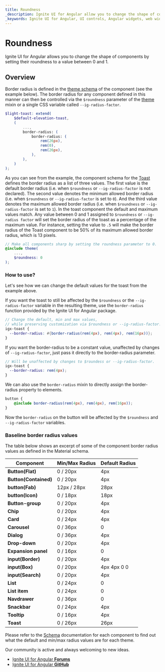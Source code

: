 ```yaml
---
title: Roundness
_description: Ignite UI for Angular allow you to change the shape of components by changing their border-radius.
_keywords: Ignite UI for Angular, UI controls, Angular widgets, web widgets, UI widgets, Angular, Native Angular Components Suite, Native Angular Controls, Native Angular Components Library 
---
```


# Roundness
<p class="highlight">Ignite UI for Angular allows you to change the shape of components by setting their roundness to a value between 0 and 1.</p>
<div class="divider"></div>

## Overview
Border radius is defined in the [theme schema](https://github.com/IgniteUI/igniteui-theming/blob/18f878033898e1b6a3bb0ed28993e9a4037d1a80/sass/themes/schemas/components/light/_toast.scss#L44) of the component (see the example below). The border radius for any component defined in this manner can then be controlled via the `$roundness` parameter of the [theme]({environment:sassApiUrl}/index.html#mixin-theme) mixin or a single CSS variable called `--ig-radius-factor`.

```scss
$light-toast: extend(
    $default-elevation-toast,
    (
        ...,
        border-radius: (
            border-radius: (
                rem(26px),
                rem(0),
                rem(26px),
            ),
        ),
    )
);
```

As you can see from the example, the component schema for the [Toast]({environment:sassApiUrl}/index.html#variable-light-toast) defines the border radius as a list of three values. The first value is the default border radius (i.e. when `$roundness` or `--ig-radius-factor` is not declared). The second value denotes the minimum allowed border radius (i.e. when `$roundness` or `--ig-radius-factor` is set to `0`). And the third value denotes the maximum allowed border radius (i.e. when `$roundness` or `--ig-radius-factor` is set to `1`). In the toast component the default and maximum values match. Any value between 0 and 1 assigned to `$roundness` or `--ig-radius factor` will set the border radius of the toast as a percentage of the maximum value. For instance, setting the value to `.5` will make the border radius of the Toast component to be 50% of its maximum allowed border radius, which is 13 pixels.

```scss
// Make all components sharp by setting the roundness parameter to 0.
@include theme(
    ...,
    $roundness: 0
);
```

### How to use?
Let's see how we can change the default values for the toast from the example above.

If you want the toast to still be affected by the `$roundness` or the `--ig-radius-factor` variable in the resulting theme, use the `border-radius` function provided by the Ignite UI for Angular package.

```scss
// Change the default, min and max values,
// while preserving customization via $roundness or --ig-radius-factor.
igx-toast {
  --border-radius: #{border-radius(rem(4px), rem(4px), rem(16px))};
}
```

If you want the border-radius to be a constant value, unaffected by changes of `--ig-radius-factor`, just pass it directly to the border-radius parameter.

```scss
// Will be unaffected by changes to $roundess or --ig-radius-factor.
igx-toast {
  --border-radius: rem(4px);
}
```

We can also use the `border-radius` mixin to directly assign the border-radius property to elements. 

```scss
button {
    @include border-radius(rem(4px), rem(4px), rem(16px));
}
```
Now the `border-radius` on the button will be affected by the `$roundness` and `--ig-radius-factor` variables.

<div class="divider--half"></div>

### Baseline border radius values
The table below shows an excerpt of some of the component border radius values as defined in the Material schema.

| **Component**          | **Min/Max Radius** | **Default Radius** |
|------------------------|--------------------|--------------------|
| **Button(Flat)**       |  0 / 20px          | 4px                |
| **Button(Contained)**  |  0 / 20px          | 4px                |
| **button(Fab)**        |  12px / 28px       | 28px               |
| **button(Icon)**       |  0 / 18px          | 18px               |
| **Button-group**       |  0 / 20px          | 4px                |
| **Chip**               |  0 / 20px          | 4px                |
| **Card**               |  0 / 24px          | 4px                |
| **Carousel**           |  0 / 36px          | 0                  |
| **Dialog**             |  0 / 36px          | 4px                |
| **Drop-down**          |  0 / 20px          | 4px                |
| **Expansion panel**    |  0 / 16px          | 0                  |
| **input(Border)**      |  0 / 20px          | 4px                |
| **input(Box)**         |  0 / 20px          | 4px 4px 0 0        |
| **input(Search)**      |  0 / 20px          | 4px                |
| **List**               |  0 / 24px          | 0                  |
| **List item**          |  0 / 24px          | 0                  |
| **Navdrawer**          |  0 / 36px          | 0                  |
| **Snackbar**           |  0 / 24px          | 4px                |
| **Tooltip**            |  0 / 16px          | 4px                |
| **Toast**              |  0 / 26px          | 26px               |

Please refer to the [Schema]({environment:sassApiUrl}/index.html) documentation for each component to find out what the default and min/max radius values are for each theme.

<div class="divider--half"></div>

Our community is active and always welcoming to new ideas.

* [Ignite UI for Angular **Forums**](https://www.infragistics.com/community/forums/f/ignite-ui-for-angular)
* [Ignite UI for Angular **GitHub**](https://github.com/IgniteUI/igniteui-angular)
